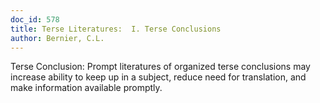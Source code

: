 ```yaml
---
doc_id: 578
title: Terse Literatures:  I. Terse Conclusions
author: Bernier, C.L.
---
```


Terse Conclusion:  Prompt literatures of organized terse
conclusions may increase ability to keep up in a subject,
reduce need for translation, and make information available
promptly.